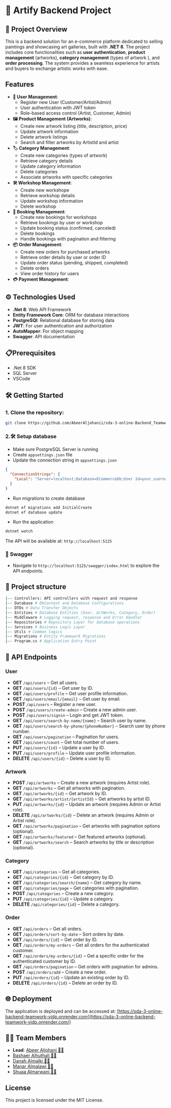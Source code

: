 # 🎨 Artify Backend Project

## 🌟 Project Overview

This is a backend solution for an e-commerce platform dedicated to selling paintings and showcasing art galleries, built with **.NET 8**. The project includes core functionalities such as **user authentication**, **product management** (artworks), **category management** (types of artwork ), and **order processing**. The system provides a seamless experience for artists and buyers to exchange artistic works with ease.

## Features

- **👤 User Management**:
  - Register new User (Customer/Artist/Admin)
  - User authentication with JWT token
  - Role-based access control (Artist, Customer, Admin)
- **🖼️ Product Management (Artworks)**:
  - Create new artwork listing (title, description, price)
  - Update artwork information
  - Delete artwork listings
  - Search and filter artworks by ArtistId and artist
- **🏷️ Category Management**:
  - Create new categories (types of artwork)
  - Retrieve category details
  - Update category information
  - Delete categories
  - Associate artworks with specific categories
- **🛠️ Workshop Management**:
  - Create new workshope
  - Retrieve workshop details
  - Update workshop information
  - Delete workshop
- **📅 Booking Management**:
  - Create new bookings for workshops
  - Retrieve bookings by user or workshop
  - Update booking status (confirmed, canceled)
  - Delete bookings
  - Handle bookings with pagination and filtering
- **📦 Order Management**:
  - Create new orders for purchased artworks
  - Retrieve order details by user or order ID
  - Update order status (pending, shipped, completed)
  - Delete orders
  - View order history for users
- **💳 Payment Management**:

## ⚙️ Technologies Used

- **.Net 8**: Web API Framework
- **Entity Framework Core**: ORM for database interactions
- **PostgreSQl**: Relational database for storing data
- **JWT**: For user authentication and authorization
- **AutoMapper**: For object mapping
- **Swagger**: API documentation

## 📋Prerequisites

- .Net 8 SDK
- SQL Server
- VSCode

## 🛠️ Getting Started

### 1. Clone the repository:

```bash
git clone https://github.com/AbeerAljohanii/sda-3-online-Backend_Teamwork
```

### 2.🛠️ Setup database

- Make sure PostgreSQL Server is running
- Create `appsettings.json` file
- Update the connection string in `appsettings.json`

```json
{
  "ConnectionStrings": {
    "Local": "Server=localhost;Database=ECommerceDb;User Id=your_username;Password=your_password;"
  }
}
```

- Run migrations to create database

```bash
dotnet ef migrations add InitialCreate
dotnet ef database update
```

- Run the application

```bash
dotnet watch
```

The API will be available at: `http://localhost:5125`

### 🐍 Swagger

- Navigate to `http://localhost:5125/swagger/index.html` to explore the API endpoints.

## 📂 Project structure

```bash
|-- Controllers: API controllers with request and response
|-- Database # DbContext and Database Configurations
|-- DTOs # Data Transfer Objects
|-- Entities # Database Entities (User, ArtWorks, Category, Order)
|-- Middleware # Logging request, response and Error Handler
|-- Repositories # Repository Layer for database operations
|-- Services # Business Logic Layer
|-- Utils # Common logics
|-- Migrations # Entity Framework Migrations
|-- Program.cs # Application Entry Point
```

## 📡 API Endpoints

### User

- **GET** `/api/users` – Get all users.
- **GET** `/api/users/{id}` – Get user by ID.
- **GET** `/api/users/profile` – Get user profile information.
- **GET** `/api/users/email/{email}` – Get user by email.
- **POST** `/api/users` – Register a new user.
- **POST** `/api/users/create-admin` – Create a new admin user.
- **POST** `/api/users/signin` – Login and get JWT token.
- **GET** `/api/users/search-by-name/{name}` – Search user by name.
- **GET** `/api/users/search-by-phone/{phoneNumber}` – Search user by phone number.
- **GET** `/api/users/pagination` – Pagination for users.
- **GET** `/api/users/count` – Get total number of users.
- **PUT** `/api/users/{id}` – Update a user by ID.
- **PUT** `/api/users/profile` – Update user profile information.
- **DELETE** `/api/users/{id}` – Delete a user by ID.

### Artwork

- **POST** `/api/artworks` – Create a new artwork (requires Artist role).
- **GET** `/api/artworks` – Get all artworks with pagination.
- **GET** `/api/artworks/{id}` – Get artwork by ID.
- **GET** `/api/artworks/artist/{artistId}` – Get artworks by artist ID.
- **PUT** `/api/artworks/{id}` – Update an artwork (requires Admin or Artist role).
- **DELETE** `/api/artworks/{id}` – Delete an artwork (requires Admin or Artist role).
- **GET** `/api/artworks/pagination` – Get artworks with pagination options (optional).
- **GET** `/api/artworks/featured` – Get featured artworks (optional).
- **GET** `/api/artworks/search` – Search artworks by title or description (optional).

### Category

- **GET** `/api/categories` – Get all categories.
- **GET** `/api/categories/{id}` – Get category by ID.
- **GET** `/api/categories/search/{name}` – Get category by name.
- **GET** `/api/categories/page` – Get categories with pagination.
- **POST** `/api/categories` – Create a new category.
- **PUT** `/api/categories/{id}` – Update a category.
- **DELETE** `/api/categories/{id}` – Delete a category.

### Order

- **GET** `/api/orders` – Get all orders.
- **GET** `/api/orders/sort-by-date` – Sort orders by date.
- **GET** `/api/orders/{id}` – Get order by ID.
- **GET** `/api/orders/my-orders` – Get all orders for the authenticated customer.
- **GET** `/api/orders/my-orders/{id}` – Get a specific order for the authenticated customer by ID.
- **GET** `/api/orders/pagination` – Get orders with pagination for admins.
- **POST** `/api/orders/add` – Create a new order.
- **PUT** `/api/orders/{id}` – Update an existing order by ID.
- **DELETE** `/api/orders/{id}` – Delete an order by ID.

## 🌐 Deployment

The application is deployed and can be accessed at: [https://sda-3-online-backend-teamwork-yjdp.onrender.com](https://sda-3-online-backend-teamwork-yjdp.onrender.com/)

## 👩‍💻 Team Members

- **Lead**: [Abeer Aljohani 👩‍💻](https://github.com/AbeerAljohanii)
- [Bashaer Alhuthali 👩‍💻](https://github.com/bashaer310)
- [Danah Almalki 👩‍💻](https://github.com/DanaAlmalki)
- [Manar Almalawi 👩‍💻](https://github.com/mal-manar)
- [Shuaa Almarwani 👩‍💻](https://github.com/Shuaa-99)

## License

This project is licensed under the MIT License.
